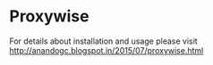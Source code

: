 # Proxywise

For details about installation and usage please visit
http://anandogc.blogspot.in/2015/07/proxywise.html
